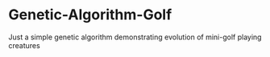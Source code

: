 # Genetic-Algorithm-Golf

Just a simple genetic algorithm demonstrating evolution of mini-golf playing creatures
